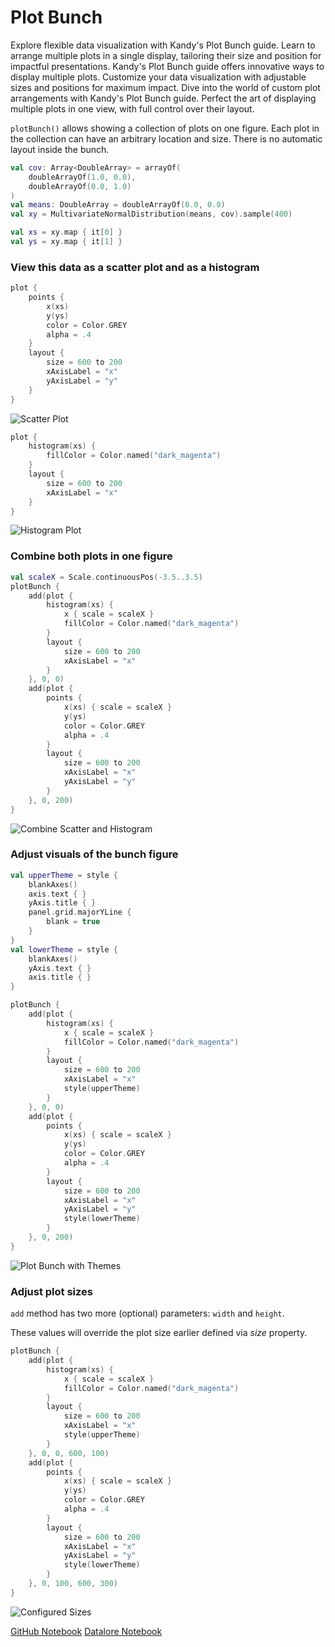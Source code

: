 # Plot Bunch

<web-summary>
Explore flexible data visualization with Kandy's Plot Bunch guide.
Learn to arrange multiple plots in a single display, tailoring their size and position for impactful presentations.
</web-summary>

<card-summary>
Kandy's Plot Bunch guide offers innovative ways to display multiple plots.
Customize your data visualization with adjustable sizes and positions for maximum impact.
</card-summary>

<link-summary>
Dive into the world of custom plot arrangements with Kandy's Plot Bunch guide.
Perfect the art of displaying multiple plots in one view, with full control over their layout.
</link-summary>

<!---IMPORT org.jetbrains.kotlinx.kandy.letsplot.samples.guides.PlotBunch-->

`plotBunch()` allows showing a collection of plots on one figure.
Each plot in the collection can have an arbitrary location and size.
There is no automatic layout inside the bunch.

<!---FUN guideBunchGenerateData-->

```kotlin
val cov: Array<DoubleArray> = arrayOf(
    doubleArrayOf(1.0, 0.0),
    doubleArrayOf(0.0, 1.0)
)
val means: DoubleArray = doubleArrayOf(0.0, 0.0)
val xy = MultivariateNormalDistribution(means, cov).sample(400)

val xs = xy.map { it[0] }
val ys = xy.map { it[1] }
```

<!---END-->

### View this data as a scatter plot and as a histogram

<!---FUN guideBunchScatterPlot-->

```kotlin
plot {
    points {
        x(xs)
        y(ys)
        color = Color.GREY
        alpha = .4
    }
    layout {
        size = 600 to 200
        xAxisLabel = "x"
        yAxisLabel = "y"
    }
}
```

<!---END-->

![Scatter Plot](guideBunchScatterPlot.svg)

<!---FUN guideBunchHistogramPlot-->

```kotlin
plot {
    histogram(xs) {
        fillColor = Color.named("dark_magenta")
    }
    layout {
        size = 600 to 200
        xAxisLabel = "x"
    }
}
```

<!---END-->

![Histogram Plot](guideBunchHistogramPlot.svg)

### Combine both plots in one figure

<!---FUN guideBunchCombineScatterAndHistogram-->

```kotlin
val scaleX = Scale.continuousPos(-3.5..3.5)
plotBunch {
    add(plot {
        histogram(xs) {
            x { scale = scaleX }
            fillColor = Color.named("dark_magenta")
        }
        layout {
            size = 600 to 200
            xAxisLabel = "x"
        }
    }, 0, 0)
    add(plot {
        points {
            x(xs) { scale = scaleX }
            y(ys)
            color = Color.GREY
            alpha = .4
        }
        layout {
            size = 600 to 200
            xAxisLabel = "x"
            yAxisLabel = "y"
        }
    }, 0, 200)
}
```

<!---END-->

![Combine Scatter and Histogram](guideBunchCombineScatterAndHistogram.svg)

### Adjust visuals of the bunch figure

<!---FUN guideBunchCreateThemes-->

```kotlin
val upperTheme = style {
    blankAxes()
    axis.text { }
    yAxis.title { }
    panel.grid.majorYLine {
        blank = true
    }
}
val lowerTheme = style {
    blankAxes()
    yAxis.text { }
    axis.title { }
}
```

<!---END-->


<!---FUN guideBunchCombineWithThemes-->

```kotlin
plotBunch {
    add(plot {
        histogram(xs) {
            x { scale = scaleX }
            fillColor = Color.named("dark_magenta")
        }
        layout {
            size = 600 to 200
            xAxisLabel = "x"
            style(upperTheme)
        }
    }, 0, 0)
    add(plot {
        points {
            x(xs) { scale = scaleX }
            y(ys)
            color = Color.GREY
            alpha = .4
        }
        layout {
            size = 600 to 200
            xAxisLabel = "x"
            yAxisLabel = "y"
            style(lowerTheme)
        }
    }, 0, 200)
}
```

<!---END-->

![Plot Bunch with Themes](guideBunchCombineWithThemes.svg)

### Adjust plot sizes

`add` method has two more (optional) parameters: `width` and `height`.

These values will override the plot size earlier defined via *size* property.

<!---FUN guideBunchConfigureSizes-->

```kotlin
plotBunch {
    add(plot {
        histogram(xs) {
            x { scale = scaleX }
            fillColor = Color.named("dark_magenta")
        }
        layout {
            size = 600 to 200
            xAxisLabel = "x"
            style(upperTheme)
        }
    }, 0, 0, 600, 100)
    add(plot {
        points {
            x(xs) { scale = scaleX }
            y(ys)
            color = Color.GREY
            alpha = .4
        }
        layout {
            size = 600 to 200
            xAxisLabel = "x"
            yAxisLabel = "y"
            style(lowerTheme)
        }
    }, 0, 100, 600, 300)
}
```

<!---END-->

![Configured Sizes](guideBunchConfigureSizes.svg)


<seealso style="cards">
       <category ref="example-ktnb">
           <a href="https://github.com/Kotlin/kandy/blob/main/examples/notebooks/lets-plot/guides/plot_bunch.ipynb" summary="View the notebook on our GitHub repository">GitHub Notebook</a>
           <a href="https://datalore.jetbrains.com/report/static/KQKedA4jDrKu63O53gEN0z/oL0VY2neMbB7xKITtPQzaw" summary="Experiment with this example on Datalore">Datalore Notebook</a>
       </category>
</seealso>
